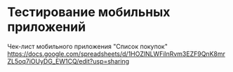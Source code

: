 # Тестирование мобильных приложений

Чек-лист мобильного приложения "Список покупок" https://docs.google.com/spreadsheets/d/1HOZlNLWFilnRvm3EZF9QnK8mrZL5oq7iOUyDG_EW1CQ/edit?usp=sharing
